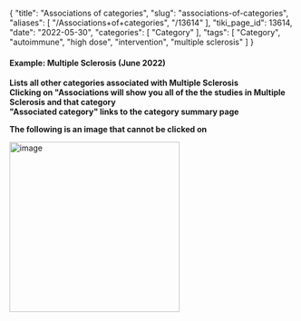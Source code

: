 {
    "title": "Associations of categories",
    "slug": "associations-of-categories",
    "aliases": [
        "/Associations+of+categories",
        "/13614"
    ],
    "tiki_page_id": 13614,
    "date": "2022-05-30",
    "categories": [
        "Category"
    ],
    "tags": [
        "Category",
        "autoimmune",
        "high dose",
        "intervention",
        "multiple sclerosis"
    ]
}


#### Example: Multiple Sclerosis (June 2022)

 **Lists all other categories associated with Multiple Sclerosis  
Clicking on "Associations will show you all of the the studies in Multiple Sclerosis and that category  
"Associated category" links to the category summary page** 

 **The following is an image that cannot be clicked on** 

<img src="https://d1bk1kqxc0sym.cloudfront.net/attachments/jpeg/ms-associations.jpg" alt="image" width="300">